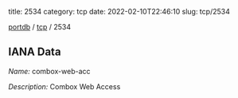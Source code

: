 title: 2534
category: tcp
date: 2022-02-10T22:46:10
slug: tcp/2534

[portdb](/) / [tcp](/category/tcp.html) / 2534


## IANA Data

_Name:_ combox-web-acc

_Description:_ Combox Web Access

